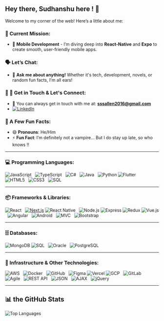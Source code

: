 <!-- ▓▓▓▓▓▓▓▓▓▓▓▓▓▓▓▓▓▓▓▓▓▓▓▓▓▓▓▓▓▓▓▓▓▓▓▓▓▓▓▓▓▓▓▓▓▓ -->
<!-- ▓▓▓▓▓▓▓▓▓▓▓▓▓▓▓▓▓▓▓▓▓▓▓▓▓▓▓▓▓▓▓▓▓▓▓▓▓▓▓▓▓▓▓▓▓▓ -->

<!--

⠀⠀⠀⠀⠀⠀⠀⠀⠀⠀⠀⠀⠀⠀⠀⠀⢀⣴⢿⣿⣿⡷⠞⣡⣴⣾⠏⠉⢀⣬⣶⣾⣿⠟⣻⡽⠀⠈⠉⠉⠉⠉⠉⢻⣆⠀⠀⠀⠀⠀⠀⠀⠀⠀⠀⠀⠀⠀⠀⠀⠀⠀⠀⠀⠀
⠀⠀⠀⠀⠀⠀⠀⠀⠀⠀⠀⠀⠀⠀⣠⡾⠛⣠⣾⡿⠋⣠⣿⣿⡿⠏⣠⣶⣿⣿⢟⣯⣶⠿⠛⠛⠛⠃⠀⠀⠀⠀⠀⠀⠙⣧⠀⠀⠀⠀⠀⠀⢀⠀⠀⠀⠀⠀⠀⠀⠀⠀⠀⠀⠀
⠀⠀⠀⠀⠀⠀⠀⠀⠀⠀⠀⠀⣠⡾⠋⣠⣾⣿⡿⢁⣼⣿⣿⠟⢡⣾⣿⣿⣿⣿⡿⠋⠀⢀⣠⣴⣾⣿⣿⣿⣿⣿⢷⣶⣤⣌⡳⢦⣤⣤⣴⣶⡿⠀⠀⠀⠀⠀⠀⠀⠀⠀⠀⠀⠀
⠀⠀⠀⠀⠀⠀⠀⠀⠀⠀⡀⣴⠟⢠⣾⣿⣿⡟⠀⣾⣿⣿⡿⢠⣿⣿⣿⣿⣿⠟⢀⣠⣾⣿⣿⣿⣿⣿⣿⣿⣿⣿⣶⣶⡦⠀⠀⣄⠀⠀⣨⡿⠁⠀⠀⠀⠀⠀⠀⠀⠀⠀⠀⠀⠀
⠀⠀⠀⠀⠀⠀⠀⠀⠀⠀⣾⡇⢀⣼⣿⣿⣿⡇⢸⣿⣿⣿⣧⣿⣿⣿⣿⣿⣋⣴⣿⠿⢿⠿⣿⣿⣿⣿⣿⣿⣿⣿⣿⣿⣿⣷⣦⣜⢧⡱⣿⠁⠀⠀⠀⠀⠀⠀⠀⠀⠀⠀⠀⠀⠀
⠀⠀⠀⠀⠀⠀⠀⠀⠀⠀⡽⢷⡸⢻⣿⣿⣿⣿⡜⣿⣿⣿⣿⣿⣿⣿⡿⠟⠋⠉⠀⠀⢸⣶⣿⣿⣽⡟⠉⠛⢿⣿⣿⣿⣿⣿⡿⣿⣿⣧⡻⣧⠀⠀⠀⠀⠀⠀⠀⠀⠀⠀⠀⠀⠀
⠀⠀⠀⠀⠀⠀⠀⠀⠀⠀⡀⢈⣿⡌⣿⣿⣿⣿⣿⣿⡿⠛⠛⣡⠟⠉⠀⠀⠀⠀⠀⠀⡾⠙⣿⣿⣿⣷⣯⣀⣀⣽⣿⣿⣿⣿⣧⠸⣿⣾⣟⣿⣆⣀⠀⠀⠀⠀⠀⠀⠀⠀⠀⠀⠀
⠀⠀⠀⠀⠀⠀⠀⠀⣠⠞⢁⣾⣿⣿⣿⣿⣿⣿⡿⠋⠀⣠⠞⠁⠀⠀⠀⠀⠀⠀⠀⠀⣷⣾⣿⣿⣿⣿⣿⣿⣿⣿⣿⠿⣿⣿⣿⡄⢿⣿⣿⣌⠛⠀⠀⠀⠀⠀⠀⠀⠀⠀⠀⠀⠀
⠀⠀⠀⠀⠀⠀⠀⠸⣇⠀⠈⢿⣿⣻⣿⣿⣿⡿⠁⢠⡞⠁⠀⠀⠀⠀⠀⠀⠀⠀⠀⠸⣿⢿⣿⡿⠁⠼⠛⠿⠟⠻⣿⣦⣸⣿⣿⡇⣼⣿⣿⣿⣷⣤⣄⣀⣀⣠⡄⠀⠀⠀⠀⠀⠀
⢀⣀⠀⠀⢀⣠⣶⡀⣼⣿⣶⣾⣿⣿⣿⣿⣿⠃⣠⠏⠀⠀⠀⠀⠀⠀⠀⠀⠀⠀⠀⠐⠃⠜⠁⠀⠀⠀⠀⠀⠀⠀⠉⠙⣿⣿⡟⠁⣿⣻⣿⣿⣿⣿⣿⣿⣿⣿⣄⠀⠀⢀⣀⠀⣀
⠈⠋⠀⠀⠀⠉⠉⠀⠀⠈⢻⠟⢿⣿⣿⣿⡟⣰⠏⠀⠀⠀⠀⠀⠀⠀⠀⠀⠀⠀⠀⠀⠀⢠⠖⠒⠒⠒⠒⠲⢤⣄⡀⠀⠈⢻⣿⡀⣿⡟⣿⣿⣿⣿⣿⠿⠋⠁⠁⠀⠀⠀⠀⠀⠀
⠀⠀⠀⠀⠀⠀⠀⠀⠀⠀⠀⠀⢸⣿⣿⣿⡇⠇⠀⠀⠀⢀⣠⠶⠶⡒⠀⠀⠀⠀⠀⠀⠀⠀⠀⡀⣀⡴⠋⠀⠀⠀⠉⠳⠤⠈⣿⣷⣿⡇⣿⣿⣿⣿⠁⠀⠀⠀⠀⠀⠀⠀⠀⠀⠀
⠀⠀⠀⠀⠀⠀⠀⠀⠀⠀⠀⢠⣿⣿⢻⣿⡇⠀⠀⢀⡴⠋⠙⠶⣄⠉⠳⣄⠀⠀⠀⠀⠀⠀⣰⠟⠁⠀⠀⠀⠀⠀⠀⠀⠀⠀⣿⣿⣿⣿⡏⢻⣿⣿⣧⡀⠀⠀⠀⠀⠀⠀⠀⠀⠀
⠀⠀⠀⠀⠀⠀⠀⠀⣠⣤⣾⣿⣿⣿⡄⣿⣇⠀⡰⠋⠀⠀⠀⠀⠈⠓⠤⣈⣳⡄⠀⠀⠀⠀⠀⠀⠀⣀⣀⣐⣂⡀⠀⠀⠀⢰⣿⣿⣿⡿⡅⢸⣿⠿⠿⠟⠋⠀⠀⠀⠀⠀⠀⠀⠀
⠀⠀⠀⠀⠀⠀⠀⠀⠈⠉⢻⠛⠛⢻⣿⣿⣿⡀⠀⠀⠀⠀⠀⣀⡤⠤⠤⠌⠙⢻⡀⠀⠀⠀⠀⠠⡼⠟⠛⠉⠙⠛⠻⢤⢀⣾⣿⣿⡿⠳⠁⢸⣿⠀⠀⠀⠀⠀⠀⠀⠀⠀⠀⠀⠀
⠀⠀⠀⠀⠀⠀⠀⠀⠀⠀⢸⡀⠀⢸⡿⢻⣿⣧⠀⠀⠀⠀⣨⣶⡾⠟⠛⠷⡄⠀⠁⠀⠀⠀⠀⠀⠀⠀⠀⠀⠀⠀⠀⢀⣾⠟⢹⡟⠉⠦⢀⡟⢻⣤⡀⠀⠀⠀⠀⠀⠀⠀⠀⠀⠀
⠀⠀⠀⠀⠀⠀⠀⠀⠀⠀⢸⡇⠀⠽⠀⣾⣿⣿⣇⠀⢀⡾⠋⠀⠀⠀⠀⠀⠀⢀⣴⡆⠀⠀⠀⠀⠀⠀⠀⠀⠀⠀⠀⠋⠆⣴⠋⢀⣀⢀⡞⠀⠀⣿⡇⠀⠀⠀⠀⠀⠀⠀⠀⠀⠀
⠀⠀⠀⠀⠀⠀⠀⠀⠀⠀⢸⡇⠀⠀⠀⣿⣿⣿⣿⣆⠈⠀⠀⠀⠀⠀⠀⠀⠀⠈⠛⡁⠀⠀⠀⠀⠀⠀⠀⠀⠀⠀⠀⠀⠀⠀⣀⣸⣷⡿⠀⠀⠀⣿⡇⠀⠀⠀⠀⠀⠀⠀⠀⠀⠀
⠀⠀⠀⠀⠀⠀⠀⠀⠀⠀⢸⠇⠀⠀⢠⣿⠿⠻⢺⡟⢆⠀⠀⠀⠀⠀⠀⠀⠀⠀⠀⠙⠀⠀⠀⢀⣀⣀⣀⠀⠀⠀⠀⠀⠀⣰⣏⣈⣿⡇⠀⠀⠀⢹⡇⠀⠀⠀⠀⠀⠀⠀⠀⠀⠀
⠀⠀⠀⠀⠀⠀⠀⠀⠀⠀⠀⠀⠀⠀⠈⣏⠀⠀⠞⢦⣟⣧⠀⠀⠀⠀⠀⠀⣤⣤⠤⠖⠒⠚⠉⠉⠉⣨⠟⠀⠀⠀⠀⢀⣴⣿⣿⠋⡏⣷⠀⠀⠀⣼⡇⠀⠀⠀⠀⠀⠀⠀⠀⠀⠀
⠀⠀⠀⠀⠀⠀⠀⠀⠀⠀⠀⠀⠀⠀⠀⣸⠀⠀⠀⢸⣯⣈⢳⣄⠀⠀⠀⠀⠈⠳⢤⣬⣀⣤⡤⠴⠊⠁⠀⠀⠀⠀⣠⡞⢻⣿⣽⡩⠁⣇⠀⠀⠀⢻⠀⠀⠀⠀⠀⠀⠀⠀⠀⠀⠀
⠀⠀⠀⠀⠀⠀⠀⠀⠀⠀⠀⠀⠀⠀⠀⣿⠀⠀⠀⡟⣿⢹⠀⠙⢳⣄⡀⠀⠀⠀⠀⠀⠤⣴⠶⠀⠀⠀⠀⠀⣠⠾⣟⡄⢸⣁⣸⡇⠀⣿⠀⠀⠀⠨⠀⠀⠀⠀⠀⠀⠀⠀⠀⠀⠀
⠀⠀⠀⠀⠀⠀⠀⠀⠀⠀⠀⠀⠀⠀⠀⢿⠀⠀⠀⡇⠘⢻⣁⣠⡾⠿⠿⢶⢤⣀⠀⠀⠀⠀⠀⠀⠀⢀⣤⣟⣁⡤⠞⠛⠋⠀⣸⡇⠀⡟⠀⠀⠀⠀⠀⠀⠀⠀⠀⠀⠀⠀⠀⠀⠀
⠀⠀⠀⠀⠀⠀⡀⠀⠀⠀⠀⠀⠀⠀⠀⠘⠀⠀⠀⡇⠀⢺⢻⠁⠀⠀⠐⠒⠛⠛⠛⡒⠢⠤⠤⠴⡒⠋⠉⠉⠀⠀⠀⢀⡴⠏⢹⣇⣠⡧⠀⠀⠀⠀⠀⠀⠀⠀⠀⠀⠀⠀⠀⠀⠀
⠀⠀⠀⠀⠀⠀⠀⠀⠀⠀⠀⠀⠀⠀⠀⠀⠀⠀⠀⡇⠀⢸⠘⣆⠐⢦⡀⠀⠀⠀⠀⢳⠀⠀⠀⠀⢃⠀⠀⠀⠀⢀⡔⠋⠀⠀⠀⠉⠀⠟⠛⠲⣄⠀⠀⠀⠀⠀⠀⠀⠀⠀⠀⠀⠀
⠀⠀⠀⠀⠀⠀⠀⠀⠀⠀⠀⠀⠀⠀⠀⠀⠀⠀⠀⣷⣴⣾⡴⢿⠀⠀⠙⠢⣄⠀⠀⢸⢠⣶⣶⣆⢸⠀⢀⡠⠖⠉⠀⠀⠀⠀⠀⠀⣀⠀⠀⠀⠈⠙⠲⠶⠤⣤⣤⣀⡀⠀⠀⠀⠀
⠀⠀⠀⠀⠀⠀⠀⠀⠀⠀⠀⠀⠀⠀⠀⠀⠀⠀⠀⣸⡿⠃⠀⢚⡀⠀⠀⠀⠈⠳⢤⣈⡎⣿⣿⡏⣸⠖⠋⠀⠀⠀⠀⠀⠀⣀⠴⠊⠁⠀⢀⡞⠀⠀⠀⠀⠀⠀⠀⠀⠀⠉⠉⠒⠢
⠀⠀⠀⠀⠀⠀⠀⠀⠀⠀⢀⢀⣀⣤⠤⠶⠒⠛⠋⠉⠰⡄⠀⠀⠙⠲⢤⣀⡀⠀⠀⠈⡇⠐⠒⠋⠘⡀⠀⠀⢀⣀⡤⠶⠋⠁⠀⠀⠀⣠⠎⠀⠀⠀⠀⠀⠀⠀⠀⠀⠀⠀⠀⠀⠀
⠀⠀⠀⠀⠀⠀⠀⣀⣤⠶⠛⠉⠉⠀⠀⠀⠀⠀⠀⠀⠀⢿⢄⠀⠀⠀⠀⠑⠻⢭⣖⠒⢷⠒⠒⠒⢴⠓⢒⠮⠛⠁⠀⠀⠀⠀⠀⣠⡴⠃⠀⠀⠀⠀⠀⠀⠀⠀⠀⠀⠀⠀⠀⠀⠀
⠀⠁⠀⠀⢀⣴⠟⠋⠀⠀⠀⠀⠀⠀⠀⠀⠀⠀⠀⠀⠀⠈⢿⢆⠀⠀⠀⠀⠀⠀⠈⠉⡟⠀⠀⠀⢸⠀⠀⠀⠀⠀⠀⠀⠀⠀⢀⠝⠁⠀⠀⠀⠀⠀⠀⠀⠀⠀⠀⠀⠀⠀⠀⠀⠀
⠀⠀⠀⣠⡞⠁⠀⠀⠀⠀⠀⠀⠀⠀⠀⠀⠀⠀⠀⠀⠀⠀⠘⣆⠱⡄⠀⠀⠀⠀⠀⠀⡇⠀⠀⠀⠸⠀⠀⠀⠀⠀⠀⠀⠀⠀⠀⠀⠀⠀⠀⠀⠀⠀⠀⠀⠀⠀⠀⠀⠀⠀⠀⠀⠀
⣀⣀⣴⠋⠀⠀⠀⠀⠀⠀⠀⠀⠀⠀⠀⠀⠀⠀⠀⠀⠀⠀⠀⠈⢆⠈⢦⡀⠀⠀⠀⠀⠁⠀⠀⠀⠀⠀⠀⠀⠀⠀⠀⠀⠘⠀⠀⠀⠀⠀⠀⠀⠀⠀⠀⠀⠀⠀⠀⠀⠀⠀⠀⠀⠀
⠻⣿⠃⠀⠀⠀⠀⠀⠀⠀⠀⠀⠀⠀⠀⠀⠀⠀⠀⠀⠀⠀⠀⠀⠈⢳⡀⠙⠄⡀⠀⠀⠀⠀⠀⠀⢀⠀⠀⠀⠀⠀⠀⠀⠀⠀⠀⠀⠀⠀⠀⠀⠀⠀⠀⠀⠀⠀⠀⠀⠀⠀⠀⠀⠀





⠀⠀⠀⠀⠀⠀⠀⠀⠀⠀⠀⠀⠀⠀⠀⠀⠀⠀⠀⠀⠀⠀⠀⠀⠀⠀⠀⠀⠀⠀⠀⠀⠀⠀⠀⠀⠀⠀⠀⠀⠀⠀⠀⠀⠀⢠⣤⣄⠀
⠀⠀⠀⠀⠀⠀⠀⠀⠀⠀⠀⠀⠀⠀⠀⠀⠀⠀⠀⠀⠀⠀⠀⠀⠀⠀⠀⠀⠀⠀⠀⠀⠀⣀⠀⠀⠀⠀⠀⠀⠀⠀⠀⠀⠀⣿⣿⣿⣧
⠀⠀⠀⠀⠀⠀⠀⠀⣀⣠⣶⣶⣦⡀⠀⠀⠀⠀⠀⠀⠀⠀⠀⠀⠀⠀⠀⠀⣾⣷⠀⠀⠀⣿⣷⠀⠀⠀⠀⠀⠀⠀⠀⠀⠀⣸⣿⣿⡿
⠀⠀⠀⠀⠀⢀⣤⣾⣿⡿⠛⢫⣿⡷⠀⠀⠀⢀⣄⠀⠀⠀⠀⠀⠀⠀⠀⢠⣿⣿⠀⠀⣸⣿⡟⠀⠀⠀⠀⠀⠀⠀⠀⠀⢠⣿⣿⣿⠁
⠀⠀⠀⢀⣴⣿⡿⠛⠁⠀⢠⣿⡿⠁⠀⠀⢠⣾⡿⠀⠀⠀⠀⠀⠀⠀⢀⣾⣿⠃⠀⣰⣿⡟⢀⣤⣶⣦⣤⣤⠀⠀⠀⠀⣾⣿⣿⠇⠀
⠀⠀⢠⣾⡿⠋⠀⠀⠀⢠⣿⡿⠁⠀⠀⢠⣿⡿⣁⣤⣤⣴⣦⠀⠀⢀⣾⣿⡏⠀⣰⣿⣿⣵⣿⣿⣿⣿⣿⣿⠃⢀⣶⣼⣿⣿⡟⠀⠀
⠀⠀⠘⣿⡁⠀⠀⠀⢠⣿⡿⠁⠀⠀⣰⣿⣿⣾⣿⡿⣿⣿⡿⠀⢀⣼⣿⡟⠀⣠⣿⣿⣿⣿⣿⣿⣿⣿⡿⠁⣰⡿⠁⣿⣿⡿⠁⠀⠀
⠀⠀⠀⠀⠀⠀⠀⢠⣿⡿⠁⠀⠀⣰⣿⣿⣿⣿⠏⣴⣿⡿⠁⣠⣿⣿⡟⠀⣴⣿⣿⣿⣿⣿⠏⣸⣿⣿⣷⡿⠋⠀⠈⣿⣿⠇⠀⠀⠀
⠀⠀⠀⠀⠀⠀⣠⣿⣿⣷⣶⣿⣿⣿⣿⢻⣿⠿⣿⣿⠟⢁⣾⣿⣿⡿⣠⣾⣿⣿⣿⣿⡿⢣⣾⣿⡟⠉⠉⠀⠀⠀⠀⠹⣿⡆⠀⠀⠀
⢀⣤⣶⣶⣾⣿⣿⣿⡟⠛⠉⠉⣿⣿⠃⢸⣿⡀⠀⢀⣴⣿⣿⣿⣿⣷⣿⣿⣿⣿⣿⣿⣷⣿⣿⠟⠀⠀⠀⠀⠀⣀⡀⠀⠈⠁⠀⠀⠀
⠸⡿⠿⠛⠋⣽⣿⡟⠀⠀⠀⣸⣿⡟⠀⠀⠙⢿⣿⣿⣿⠏⠸⢿⡿⠟⠁⠙⠿⠿⠋⠈⠛⠛⠁⠀⠀⠀⠀⠀⢰⣿⣿⡆⠀⠀⠀⠀⠀
⠀⠀⠀⠀⢰⣿⣿⠁⠀⠀⠀⣿⣿⠁⠀⠀⠀⠀⠉⠉⠁⠀⠀⠀⠀⠀⠀⠀⠀⠀⠀⠀⠀⠀⠀⠀⠀⠀⠀⢠⣿⣿⣿⡇⠀⠀⠀⠀⠀
⠀⠀⠀⢀⣿⣿⠇⠀⠀⠀⠀⠻⠿⠀⠀⠀⠀⠀⠀⠀⠀⠀⠀⠀⠀⠀⠀⠀⠀⠀⠀⠀⠀⠀⠀⠀⠀⠀⠀⣾⣿⣿⣿⠃⠀⠀⠀⠀⠀
⠀⠀⠀⣼⣿⡟⠀⠀⠀⠀⠀⠀⠀⠀⠀⠀⠀⠀⠀⠀⠀⠀⠀⠀⠀⠀⠀⠀⠀⠀⠀⠀⠀⠀⠀⠀⠀⠀⠀⢻⣿⣿⡟⠀⠀⠀⠀⠀⠀
⠀⠀⢰⣿⣿⠁⠀⠀⠀⠀⠀⠀⠀⠀⠀⠀⠀⠀⠀⠀⠀⠀⠀⠀⠀⠀⠀⠀⠀⠀⠀⠀⠀⠀⠀⠀⠀⠀⠀⠀⠉⠋⠁⠀⠀⠀⠀⠀⠀
⠀⠀⠘⠻⡧⠀⠀⠀⠀⠀⠀⠀⠀⠀⠀⠀⠀⠀⠀⠀⠀⠀⠀⠀⠀⠀⠀⠀⠀⠀⠀⠀⠀⠀⠀⠀⠀⠀⠀⠀⠀⠀⠀⠀⠀⠀⠀⠀⠀
-->


<!-- ▓▓▓▓▓▓▓▓▓▓▓▓▓▓▓▓▓▓▓▓▓▓▓▓▓▓▓▓▓▓▓▓▓▓▓▓▓▓▓▓▓▓▓▓▓▓▓ -->
<!-- ▓▓▓▓▓▓▓▓▓▓▓▓▓▓▓▓▓▓▓▓▓▓▓▓▓▓▓▓▓▓▓▓▓▓▓▓▓▓▓▓▓▓▓▓▓▓▓ -->


## Hey there, Sudhanshu here ! 👋

Welcome to my corner of the web! Here’s a little about me:

### 🚀 Current Mission:
- 🔭 **Mobile Development** - I’m diving deep into **React-Native** and **Expo** to create smooth, user-friendly mobile apps.
  
### 🗣️ Let’s Chat:
- 💬 **Ask me about anything!** Whether it's tech, development, novels, or random fun facts, I'm all ears!

### 📩 🤝 Get in Touch & Let's Connect:
- 📧 You can always get in touch with me at: **sssallen2016@gmail.com**
- [![LinkedIn](https://img.shields.io/badge/-LinkedIn-black?style=flat-square&logo=linkedin)](https://www.linkedin.com/in/sudhanshu-singh-sss2070)

### 🌟 A Few Fun Facts:
- 😄 **Pronouns**: He/Him
- ⚡ **Fun Fact**: I’m definitely not a vampire... But I do stay up late, so who knows !!

---

### 💻 Programming Languages:
![JavaScript](https://img.shields.io/badge/-JavaScript-black?style=flat-square&logo=javascript) &nbsp;
![TypeScript](https://img.shields.io/badge/-TypeScript-black?style=flat-square&logo=typescript) &nbsp;
![C#](https://img.shields.io/badge/-C%23-black?style=flat-square&logo=csharp) &nbsp;
![Java](https://img.shields.io/badge/-Java-black?style=flat-square&logo=java) &nbsp;
![Python](https://img.shields.io/badge/-Python-black?style=flat-square&logo=python)
![Flutter](https://img.shields.io/badge/-Flutter-black?style=flat-square&logo=flutter) &nbsp;
![HTML5](https://img.shields.io/badge/-HTML5-black?style=flat-square&logo=html5) &nbsp;
![CSS3](https://img.shields.io/badge/-CSS3-black?style=flat-square&logo=css3) &nbsp;
![SQL](https://img.shields.io/badge/-SQL-black?style=flat-square&logo=sql)

---

### 📦 Frameworks & Libraries:
![React](https://img.shields.io/badge/-React-black?style=flat-square&logo=react) &nbsp;
[![Next.js](https://img.shields.io/badge/Next.js-black?logo=next.js&logoColor=white)](#)
![React Native](https://img.shields.io/badge/-React_Native-black?style=flat-square&logo=react) &nbsp;
![Node.js](https://img.shields.io/badge/-Node.js-black?style=flat-square&logo=node.js)
![Express](https://img.shields.io/badge/-Express-black?style=flat-square&logo=express)
![Redux](https://img.shields.io/badge/-Redux-black?style=flat-square&logo=redux)
![Vue.js](https://img.shields.io/badge/-Vue.js-black?style=flat-square&logo=vue.js) &nbsp;
![Angular](https://img.shields.io/badge/-Angular-black?style=flat-square&logo=angular) &nbsp;
![Android](https://img.shields.io/badge/-Android-black?style=flat-square&logo=android) &nbsp;
![MVC](https://img.shields.io/badge/-MVC-black?style=flat-square&logo=microsoft) &nbsp;
![Bootstrap](https://img.shields.io/badge/-Bootstrap-black?style=flat-square&logo=bootstrap)

---

### 🗄️ Databases:
![MongoDB](https://img.shields.io/badge/-MongoDB-black?style=flat-square&logo=mongodb)
![SQL](https://img.shields.io/badge/-SQL-black?style=flat-square&logo=sql) &nbsp;
![Oracle](https://img.shields.io/badge/-Oracle-black?style=flat-square&logo=oracle) &nbsp;
![PostgreSQL](https://img.shields.io/badge/-PostgreSQL-black?style=flat-square&logo=postgresql) &nbsp;

---

### 🔧 Infrastructure & Other Technologies:
![AWS](https://img.shields.io/badge/-AWS-black?style=flat-square&logo=amazonaws) &nbsp;
![Docker](https://img.shields.io/badge/-Docker-black?style=flat-square&logo=docker) &nbsp;
![GitHub](https://img.shields.io/badge/-GitHub-black?style=flat-square&logo=github) &nbsp;
![Figma](https://img.shields.io/badge/-Figma-black?style=flat-square&logo=figma)
![Vercel](https://img.shields.io/badge/-Vercel-black?style=flat-square&logo=vercel)
![GCP](https://img.shields.io/badge/-GCP-black?style=flat-square&logo=googlecloud) &nbsp;
![GitLab](https://img.shields.io/badge/-GitLab-black?style=flat-square&logo=gitlab) &nbsp;
![Agile](https://img.shields.io/badge/-Agile-black?style=flat-square&logo=agile) &nbsp;
![REST API](https://img.shields.io/badge/-REST_API-black?style=flat-square&logo=api) &nbsp;
![JSON](https://img.shields.io/badge/-JSON-black?style=flat-square&logo=json) &nbsp;
![AJAX](https://img.shields.io/badge/-AJAX-black?style=flat-square&logo=ajax) &nbsp;
![jQuery](https://img.shields.io/badge/-jQuery-black?style=flat-square&logo=jquery)

------

## 📊 the GitHub Stats

![Top Languages](https://github-readme-stats.vercel.app/api/top-langs/?username=sudhanshu2070&layout=compact&theme=radical)

<!--![GitHub Streak](https://github-readme-streak-stats.herokuapp.com/?user=sudhanshu2070&theme=radical)-->

<!--  ![GitHub Stats](https://github-readme-stats.vercel.app/api?username=sudhanshu2070&show_icons=true&theme=radical) -->

